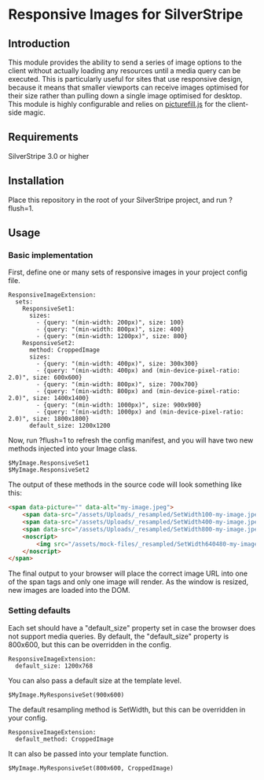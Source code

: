 # Responsive Images for SilverStripe

## Introduction
This module provides the ability to send a series of image options to the client without actually loading any resources until a media query can be executed. This is particularly useful for sites that use responsive design, because it means that smaller viewports can receive images optimised for their size rather than pulling down a single image optimised for desktop. This module is highly configurable and relies on [picturefill.js](https://github.com/scottjehl/picturefill) for the client-side magic.

## Requirements
SilverStripe 3.0 or higher

## Installation
Place this repository in the root of your SilverStripe project, and run ?flush=1.

## Usage

### Basic implementation
First, define one or many sets of responsive images in your project config file.
```
ResponsiveImageExtension:
  sets:
    ResponsiveSet1:
      sizes:
        - {query: "(min-width: 200px)", size: 100}
        - {query: "(min-width: 800px)", size: 400}
        - {query: "(min-width: 1200px)", size: 800}
    ResponsiveSet2:
      method: CroppedImage
      sizes:
        - {query: "(min-width: 400px)", size: 300x300}
        - {query: "(min-width: 400px) and (min-device-pixel-ratio: 2.0)", size: 600x600}
        - {query: "(min-width: 800px)", size: 700x700}
        - {query: "(min-width: 800px) and (min-device-pixel-ratio: 2.0)", size: 1400x1400}
        - {query: "(min-width: 1000px)", size: 900x900}
        - {query: "(min-width: 1000px) and (min-device-pixel-ratio: 2.0)", size: 1800x1800}
      default_size: 1200x1200
```

Now, run ?flush=1 to refresh the config manifest, and you will have two new methods injected into your Image class.

```
$MyImage.ResponsiveSet1
$MyImage.ResponsiveSet2
```

The output of these methods in the source code will look something like this:
```html
<span data-picture="" data-alt="my-image.jpeg">
    <span data-src="/assets/Uploads/_resampled/SetWidth100-my-image.jpeg" data-media="(min-width: 200px)"></span>    
    <span data-src="/assets/Uploads/_resampled/SetWidth400-my-image.jpeg" data-media="(min-width: 800px)"></span>    
    <span data-src="/assets/Uploads/_resampled/SetWidth800-my-image.jpeg" data-media="(min-width: 1200px)"><img alt="my-image.jpeg" src="/assets/Uploads/_resampled/SetWidth800-my-image.jpeg"></span>
    <noscript>
        <img src="/assets/mock-files/_resampled/SetWidth640480-my-image.jpeg" alt="my-image.jpeg">
    </noscript>
</span>
```

The final output to your browser will place the correct image URL into one of the span tags and only one image will render. As the window is resized, new images are loaded into the DOM.


### Setting defaults

Each set should have a "default_size" property set in case the browser does not support media queries. By default, the "default_size" property is 800x600, but this can be overridden in the config.
```
ResponsiveImageExtension:
  default_size: 1200x768
```

You can also pass a default size at the template level.
```
$MyImage.MyResponsiveSet(900x600)
```

The default resampling method is SetWidth, but this can be overridden in your config.
```
ResponsiveImageExtension:
  default_method: CroppedImage
```

It can also be passed into your template function.
```
$MyImage.MyResponsiveSet(800x600, CroppedImage)
```



